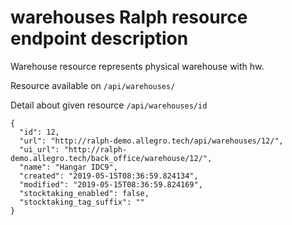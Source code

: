 # warehouses Ralph resource endpoint description
Warehouse resource represents physical warehouse with hw.

Resource available on `/api/warehouses/`

Detail about given resource `/api/warehouses/id`
```
{
  "id": 12,
  "url": "http://ralph-demo.allegro.tech/api/warehouses/12/",
  "ui_url": "http://ralph-demo.allegro.tech/back_office/warehouse/12/",
  "name": "Hangar IDC9",
  "created": "2019-05-15T08:36:59.824134",
  "modified": "2019-05-15T08:36:59.824169",
  "stocktaking_enabled": false,
  "stocktaking_tag_suffix": ""
}
```
